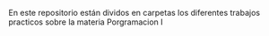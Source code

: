En este repositorio están dividos en carpetas los diferentes trabajos practicos sobre la materia Porgramacion I
